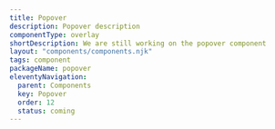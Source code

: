 ```yaml
---
title: Popover
description: Popover description
componentType: overlay
shortDescription: We are still working on the popover component
layout: "components/components.njk"
tags: component
packageName: popover
eleventyNavigation:
  parent: Components
  key: Popover
  order: 12
  status: coming
---
```


